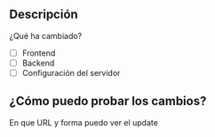 ## Descripción
¿Qué ha cambiado?

- [ ] Frontend
- [ ] Backend
- [ ] Configuración del servidor

## ¿Cómo puedo probar los cambios?
En que URL y forma puedo ver el update
